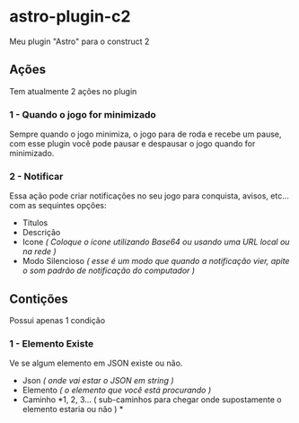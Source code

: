 # astro-plugin-c2
Meu plugin "Astro" para o construct 2

## Ações
Tem atualmente 2 ações no plugin
### 1 - Quando o jogo for minimizado
Sempre quando o jogo minimiza, o jogo para de roda e recebe um pause, com esse plugin você pode pausar e despausar o jogo quando for minimizado.
### 2 - Notificar
Essa ação pode criar notificações no seu jogo para conquista, avisos, etc... com as sequintes opções:
- Titulos
- Descrição
- Icone *( Coloque o icone utilizando Base64 ou usando uma URL local ou na rede )*
- Modo Silencioso *( esse é um modo que quando a notificação vier, apite o som padrão de notificação do computador )*

## Contições
Possui apenas 1 condição
### 1 - Elemento Existe
Ve se algum elemento em JSON existe ou não.
- Json *( onde vai estar o JSON em string )*
- Elemento *( o elemento que você está procurando )*
- Caminho *1, 2, 3... ( sub-caminhos para chegar onde supostamente o elemento estaria ou não ) *
